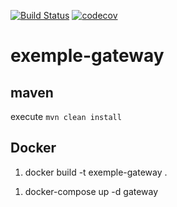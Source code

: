 [![Build Status](https://travis-ci.com/doudouchat/exemple-gateway.svg?branch=master)](https://travis-ci.com/doudouchat/exemple-gateway)
[![codecov](https://codecov.io/gh/doudouchat/exemple-gateway/graph/badge.svg)](https://codecov.io/gh/doudouchat/exemple-gateway) 

# exemple-gateway

## maven

<p>execute <code>mvn clean install</code></p>

## Docker

<ol>
<li>docker build -t exemple-gateway .</li>
</ol>

<ol>
<li>docker-compose up -d gateway</li>
</ol>
